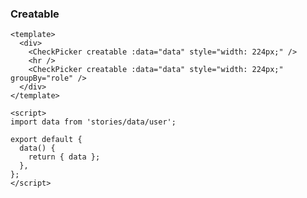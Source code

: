 ### Creatable

<!--start-code-->

```vue
<template>
  <div>
    <CheckPicker creatable :data="data" style="width: 224px;" />
    <hr />
    <CheckPicker creatable :data="data" style="width: 224px;" groupBy="role" />
  </div>
</template>

<script>
import data from 'stories/data/user';

export default {
  data() {
    return { data };
  },
};
</script>
```

<!--end-code-->
